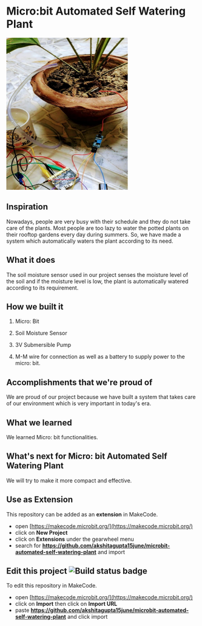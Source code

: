 
# Micro:bit Automated Self Watering Plant

<img src="https://github.com/akshitagupta15june/Microbit-Automated-Self-Watering-Plant/blob/master/Images/automate.jpeg" height=400 width=320>

## Inspiration
Nowadays, people are very busy with their schedule and they do not take care of the plants. Most people are too lazy to water the potted plants on their rooftop gardens every day during summers. So, we have made a system which automatically waters the plant according to its need. 

## What it does
The soil moisture sensor used in our project senses the moisture level of the soil and if the moisture level is low, the plant is automatically watered according to its requirement. 

## How we built it

1) Micro: Bit

2) Soil Moisture Sensor

3) 3V Submersible Pump

4) M-M wire for connection as well as a battery to supply power to the micro: bit.

## Accomplishments that we're proud of

We are proud of our project because we have built a system that takes care of our environment which is very important in today's era.

## What we learned

We learned Micro: bit functionalities.

## What's next for Micro: bit Automated Self Watering Plant

We will try to make it more compact and effective.

## Use as Extension

This repository can be added as an **extension** in MakeCode.

* open [https://makecode.microbit.org/](https://makecode.microbit.org/)
* click on **New Project**
* click on **Extensions** under the gearwheel menu
* search for **https://github.com/akshitagupta15june/microbit-automated-self-watering-plant** and import

## Edit this project ![Build status badge](https://github.com/akshitagupta15june/microbit-automated-self-watering-plant/workflows/MakeCode/badge.svg)

To edit this repository in MakeCode.

* open [https://makecode.microbit.org/](https://makecode.microbit.org/)
* click on **Import** then click on **Import URL**
* paste **https://github.com/akshitagupta15june/microbit-automated-self-watering-plant** and click import

